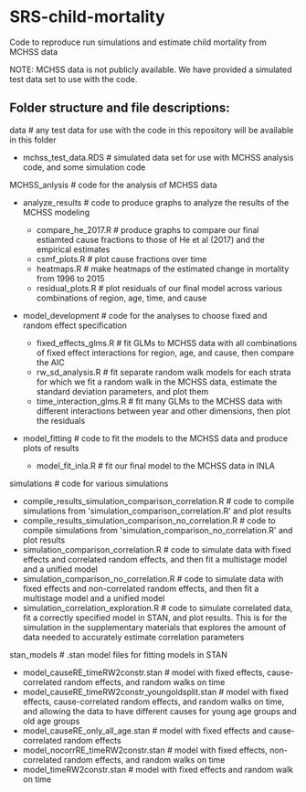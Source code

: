 # SRS-child-mortality
Code to reproduce run simulations and estimate child mortality from MCHSS data

NOTE: MCHSS data is not publicly available. We have provided a simulated test data set to use with the code.

## Folder structure and file descriptions:

data # any test data for use with the code in this repository will be available in this folder

- mchss_test_data.RDS # simulated data set for use with MCHSS analysis code, and some simulation code

MCHSS_anlysis # code for the analysis of MCHSS data

- analyze_results  # code to produce graphs to analyze the results of the MCHSS modeling
  - compare_he_2017.R # produce graphs to compare our final estiamted cause fractions to those of He et al (2017) and the empirical estimates
  - csmf_plots.R # plot cause fractions over time
  - heatmaps.R # make heatmaps of the estimated change in mortality from 1996 to 2015
  - residual_plots.R # plot residuals of our final model across various combinations of region, age, time, and cause

- model_development # code for the analyses to choose fixed and random effect specification
  - fixed_effects_glms.R # fit GLMs to MCHSS data with all combinations of fixed effect interactions for region, age, and cause, then compare the AIC
  - rw_sd_analysis.R # fit separate random walk models for each strata for which we fit a random walk in the MCHSS data, estimate the standard deviation parameters, and plot them 
  - time_interaction_glms.R # fit many GLMs to the MCHSS data with different interactions between year and other dimensions, then plot the residuals

- model_fitting # code to fit the models to the MCHSS data and produce plots of results
  - model_fit_inla.R # fit our final model to the MCHSS data in INLA

simulations # code for various simulations

- compile_results_simulation_comparison_correlation.R # code to compile simulations from 'simulation_comparison_correlation.R' and plot results
- compile_results_simulation_comparison_no_correlation.R # code to compile simulations from 'simulation_comparison_no_correlation.R' and plot results
- simulation_comparison_correlation.R # code to simulate data with fixed effects and correlated random effects, and then fit a multistage model and a unified model
- simulation_comparison_no_correlation.R # code to simulate data with fixed effects and non-correlated random effects, and then fit a multistage model and a unified model
- simulation_correlation_exploration.R # code to simulate correlated data, fit a correctly specified model in STAN, and plot results. This is for the simulation in the supplementary materials that explores the amount of data needed to accurately estimate correlation parameters

stan_models # .stan model files for fitting models in STAN

- model_causeRE_timeRW2constr.stan # model with fixed effects, cause-correlated random effects, and random walks on time
- model_causeRE_timeRW2constr_youngoldsplit.stan # model with fixed effects, cause-correlated random effects, and random walks on time, and allowing the data to have different causes for young age groups and old age groups
- model_causeRE_only_all_age.stan # model with fixed effects and cause-correlated random effects
- model_nocorrRE_timeRW2constr.stan # model with fixed effects, non-correlated random effects, and random walks on time
- model_timeRW2constr.stan # model with fixed effects and random walk on time

